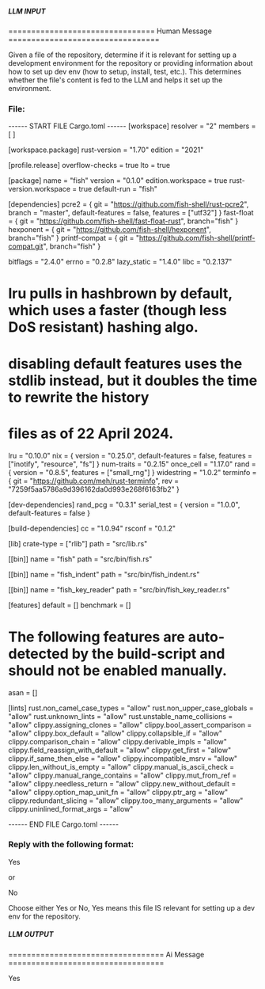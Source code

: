 ##### LLM INPUT #####
================================ Human Message =================================

Given a file of the repository, determine if it is relevant for setting up a development environment for the repository or providing information about how to set up dev env (how to setup, install, test, etc.). This determines whether the file's content is fed to the LLM and helps it set up the environment.

### File:
------ START FILE Cargo.toml ------
[workspace]
resolver = "2"
members = [
]

[workspace.package]
rust-version = "1.70"
edition = "2021"

[profile.release]
overflow-checks = true
lto = true

[package]
name = "fish"
version = "0.1.0"
edition.workspace = true
rust-version.workspace = true
default-run = "fish"

[dependencies]
pcre2 = { git = "https://github.com/fish-shell/rust-pcre2", branch = "master", default-features = false, features = ["utf32"] }
fast-float = { git = "https://github.com/fish-shell/fast-float-rust", branch="fish" }
hexponent = { git = "https://github.com/fish-shell/hexponent", branch="fish" }
printf-compat = { git = "https://github.com/fish-shell/printf-compat.git", branch="fish" }

bitflags = "2.4.0"
errno = "0.2.8"
lazy_static = "1.4.0"
libc = "0.2.137"
# lru pulls in hashbrown by default, which uses a faster (though less DoS resistant) hashing algo.
# disabling default features uses the stdlib instead, but it doubles the time to rewrite the history
# files as of 22 April 2024.
lru = "0.10.0"
nix = { version = "0.25.0", default-features = false, features = ["inotify", "resource", "fs"] }
num-traits = "0.2.15"
once_cell = "1.17.0"
rand = { version = "0.8.5", features = ["small_rng"] }
widestring = "1.0.2"
terminfo = { git = "https://github.com/meh/rust-terminfo", rev = "7259f5aa5786a9d396162da0d993e268f6163fb2" }

[dev-dependencies]
rand_pcg = "0.3.1"
serial_test = { version = "1.0.0", default-features = false }

[build-dependencies]
cc = "1.0.94"
rsconf = "0.1.2"

[lib]
crate-type = ["rlib"]
path = "src/lib.rs"

[[bin]]
name = "fish"
path = "src/bin/fish.rs"

[[bin]]
name = "fish_indent"
path = "src/bin/fish_indent.rs"

[[bin]]
name = "fish_key_reader"
path = "src/bin/fish_key_reader.rs"

[features]
default = []
benchmark = []

# The following features are auto-detected by the build-script and should not be enabled manually.
asan = []

[lints]
rust.non_camel_case_types = "allow"
rust.non_upper_case_globals = "allow"
rust.unknown_lints = "allow"
rust.unstable_name_collisions = "allow"
clippy.assigning_clones = "allow"
clippy.bool_assert_comparison = "allow"
clippy.box_default = "allow"
clippy.collapsible_if = "allow"
clippy.comparison_chain = "allow"
clippy.derivable_impls = "allow"
clippy.field_reassign_with_default = "allow"
clippy.get_first = "allow"
clippy.if_same_then_else = "allow"
clippy.incompatible_msrv = "allow"
clippy.len_without_is_empty = "allow"
clippy.manual_is_ascii_check = "allow"
clippy.manual_range_contains = "allow"
clippy.mut_from_ref = "allow"
clippy.needless_return = "allow"
clippy.new_without_default = "allow"
clippy.option_map_unit_fn = "allow"
clippy.ptr_arg = "allow"
clippy.redundant_slicing = "allow"
clippy.too_many_arguments = "allow"
clippy.uninlined_format_args = "allow"

------ END FILE Cargo.toml ------

### Reply with the following format:

<rel>Yes</rel>

or

<rel>No</rel>

Choose either Yes or No, Yes means this file IS relevant for setting up a dev env for the repository.

##### LLM OUTPUT #####
================================== Ai Message ==================================

<rel>Yes</rel>